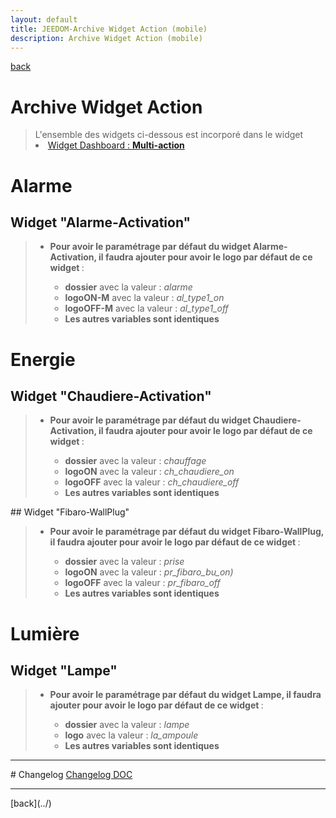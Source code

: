 ```yaml
---
layout: default
title: JEEDOM-Archive Widget Action (mobile)
description: Archive Widget Action (mobile)
---
```

[back](./)
# Archive Widget Action

<blockquote>
L'ensemble des widgets ci-dessous est incorporé dans le widget
    <li><a href="JEEDOM_Multi_action_Defaut">Widget Dashboard : <b>Multi-action</b></a></li>
</blockquote>

# Alarme
## Widget "Alarme-Activation"
<blockquote>
    <ul>
        <li><b>Pour avoir le paramétrage par défaut du widget Alarme-Activation, il faudra ajouter pour avoir le logo par défaut de ce widget </b> :</li>
        <ul>
            <li><b>dossier</b> avec la valeur : <i>alarme</i></li>
            <li><b>logoON-M</b> avec la valeur : <i>al_type1_on</i></li>
            <li><b>logoOFF-M</b> avec la valeur : <i>al_type1_off</i></li>
            <li><b>Les autres variables sont identiques</b></li>
        </ul>
    </ul>
</blockquote>

# Energie
## Widget "Chaudiere-Activation"
<blockquote>
    <ul>
        <li><b>Pour avoir le paramétrage par défaut du widget Chaudiere-Activation, il faudra ajouter pour avoir le logo par défaut de ce widget </b> :</li>
        <ul>
            <li><b>dossier</b> avec la valeur : <i>chauffage</i></li>
            <li><b>logoON</b> avec la valeur : <i>ch_chaudiere_on</i></li>
            <li><b>logoOFF</b> avec la valeur : <i>ch_chaudiere_off</i></li>
            <li><b>Les autres variables sont identiques</b></li>
        </ul>
    </ul>
</blockquote>
## Widget "Fibaro-WallPlug" 
<blockquote>
    <ul>
        <li><b>Pour avoir le paramétrage par défaut du widget Fibaro-WallPlug, il faudra ajouter pour avoir le logo par défaut de ce widget </b> :</li>
        <ul>
            <li><b>dossier</b> avec la valeur : <i>prise</i></li>
            <li><b>logoON</b> avec la valeur : <i>pr_fibaro_bu_on)</i></li>
            <li><b>logoOFF</b> avec la valeur : <i>pr_fibaro_off</i></li>
            <li><b>Les autres variables sont identiques</b></li>
        </ul>
    </ul>
</blockquote>


# Lumière
## Widget "Lampe" 
<blockquote>
    <ul>
        <li><b>Pour avoir le paramétrage par défaut du widget Lampe, il faudra ajouter pour avoir le logo par défaut de ce widget </b> :</li>
        <ul>
            <li><b>dossier</b> avec la valeur : <i>lampe</i></li>
            <li><b>logo</b> avec la valeur : <i>la_ampoule</i></li>
            <li><b>Les autres variables sont identiques</b></li>
        </ul>
    </ul>
</blockquote>
<hr />
# Changelog
<a href="https://github.com/JEALG/JEEDOM-Widget_JAG-doc/commits/master">Changelog DOC</a>

<hr />
[back](../)